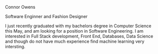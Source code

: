 Connor Owens

Software Enginner and Fashion Designer

I just recently graduated with my bachelors degree in Computer Science this May, and am looking for a position in Software Engineering. I am interested in Full Stack development, Front End, Databases, Data Science and though do not have much experience find machine learning very intersting.
